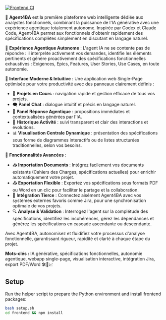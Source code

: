 [![Frontend CI](https://github.com/benoitbds/agent4BA/actions/workflows/frontend.yml/badge.svg)](https://github.com/benoitbds/agent4BA/actions/workflows/frontend.yml)

🚀 **Agent4BA** est la première plateforme web intelligente dédiée aux analystes fonctionnels, combinant la puissance de l'IA générative avec une expérience agentique totalement autonome. Inspirée par Codex et Claude Code, Agent4BA permet aux fonctionnels d'obtenir rapidement des spécifications complètes simplement en discutant en langage naturel.

🔹 **Expérience Agentique Autonome** :
L'agent IA ne se contente pas de répondre : il interprète activement vos demandes, identifie les éléments pertinents et génère proactivement des spécifications fonctionnelles exhaustives : Exigences, Epics, Features, User Stories, Use Cases, en toute autonomie.

🔹 **Interface Moderne & Intuitive** :
Une application web Single-Page optimisée pour votre productivité avec des panneaux clairement définis :

* 📁 **Projets en Cours** : navigation rapide et gestion efficace de tous vos projets.
* 🗨️ **Panel Chat** : dialogue intuitif et précis en langage naturel.
* 🤖 **Panel Réponse Agentique** : propositions immédiates et contextualisées générées par l'IA.
* 📜 **Historique Activité** : suivi transparent et clair des interactions et évolutions.
* 📊 **Visualisation Centrale Dynamique** : présentation des spécifications sous forme de diagrammes interactifs ou de listes structurées traditionnelles, selon vos besoins.

🔹 **Fonctionnalités Avancées** :

* 📥 **Importation Documents** : Intégrez facilement vos documents existants (Cahiers des Charges, spécifications actuelles) pour enrichir automatiquement votre projet.
* 📤 **Exportation Flexible** : Exportez vos spécifications sous formats PDF ou Word en un clic pour faciliter le partage et la collaboration.
* 🔗 **Intégration Tierce** : Connectez aisément Agent4BA avec vos systèmes externes favoris comme Jira, pour une synchronisation optimale de vos projets.
* 🔍 **Analyse & Validation** : Interrogez l'agent sur la complétude des spécifications, identifiez les incohérences, gérez les dépendances et générez les spécifications en cascade ascendante ou descendante.

Avec Agent4BA, autonomisez et fluidifiez votre processus d'analyse fonctionnelle, garantissant rigueur, rapidité et clarté à chaque étape du projet.

**Mots-clés :** IA générative, spécifications fonctionnelles, autonomie agentique, webapp single-page, visualisation interactive, intégration Jira, export PDF/Word 🛠️🤖📈

## Setup

Run the helper script to prepare the Python environment and install frontend
packages:

```bash
bash setup.sh
cd frontend && npm install
```

